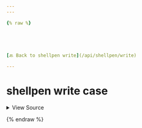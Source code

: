 ```yaml
---
---

{% raw %}





[🔙 Back to shellpen write](/api/shellpen/write)

---
```








<!-- Todo, if there are no subcommands under the child commands, use a smaller heading size -->

# shellpen write case



<details>
  <summary>View Source</summary>

{% endraw %}
{% highlight sh %}
"case")
  shellpen writeln "case \"$1\" in"
  shellpen indent++
  shellpen -- blocks cases open
{% endhighlight %}
{% raw %}

</details>








  
{% endraw %}

